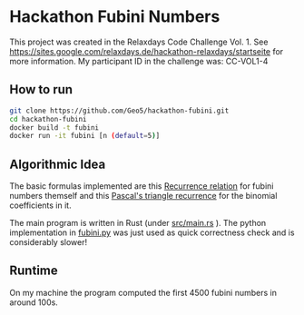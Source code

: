 # Hackathon Fubini Numbers

This project was created in the Relaxdays Code Challenge Vol. 1. See https://sites.google.com/relaxdays.de/hackathon-relaxdays/startseite for more information. My participant ID in the challenge was: CC-VOL1-4

## How to run

```bash
git clone https://github.com/Geo5/hackathon-fubini.git
cd hackathon-fubini
docker build -t fubini
docker run -it fubini [n (default=5)]
```

## Algorithmic Idea

The basic formulas implemented are this [Recurrence relation](https://en.wikipedia.org/wiki/Ordered_Bell_number#Recurrence_and_modular_periodicity) for fubini numbers themself and this [Pascal's triangle recurrence](https://en.wikipedia.org/wiki/Ordered_Bell_number#Recurrence_and_modular_periodicity) for the binomial coefficients in it.

The main program is written in Rust (under [src/main.rs](src/main.rs) ). The python implementation in [fubini.py](fubini.py) was just used as quick correctness check and is considerably slower!

## Runtime

On my machine the program computed the first 4500 fubini numbers in around 100s.